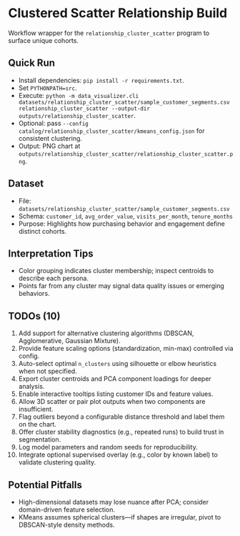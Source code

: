 # Clustered Scatter Relationship Build

Workflow wrapper for the `relationship_cluster_scatter` program to surface unique cohorts.

## Quick Run
- Install dependencies: `pip install -r requirements.txt`.
- Set `PYTHONPATH=src`.
- Execute: `python -m data_visualizer.cli datasets/relationship_cluster_scatter/sample_customer_segments.csv relationship_cluster_scatter --output-dir outputs/relationship_cluster_scatter`.
- Optional: pass `--config catalog/relationship_cluster_scatter/kmeans_config.json` for consistent clustering.
- Output: PNG chart at `outputs/relationship_cluster_scatter/relationship_cluster_scatter.png`.

## Dataset
- File: `datasets/relationship_cluster_scatter/sample_customer_segments.csv`
- Schema: `customer_id`, `avg_order_value`, `visits_per_month`, `tenure_months`
- Purpose: Highlights how purchasing behavior and engagement define distinct cohorts.

## Interpretation Tips
- Color grouping indicates cluster membership; inspect centroids to describe each persona.
- Points far from any cluster may signal data quality issues or emerging behaviors.

## TODOs (10)
1. Add support for alternative clustering algorithms (DBSCAN, Agglomerative, Gaussian Mixture).
2. Provide feature scaling options (standardization, min-max) controlled via config.
3. Auto-select optimal `n_clusters` using silhouette or elbow heuristics when not specified.
4. Export cluster centroids and PCA component loadings for deeper analysis.
5. Enable interactive tooltips listing customer IDs and feature values.
6. Allow 3D scatter or pair plot outputs when two components are insufficient.
7. Flag outliers beyond a configurable distance threshold and label them on the chart.
8. Offer cluster stability diagnostics (e.g., repeated runs) to build trust in segmentation.
9. Log model parameters and random seeds for reproducibility.
10. Integrate optional supervised overlay (e.g., color by known label) to validate clustering quality.

## Potential Pitfalls
- High-dimensional datasets may lose nuance after PCA; consider domain-driven feature selection.
- KMeans assumes spherical clusters—if shapes are irregular, pivot to DBSCAN-style density methods.
